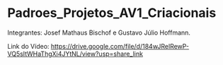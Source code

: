 # Padroes_Projetos_AV1_Criacionais

Integrantes: Josef Mathaus Bischof e Gustavo Júlio Hoffmann.

Link do Vídeo: https://drive.google.com/file/d/184wJRelRewP-VQ5sItWHaThgXi4JYtNL/view?usp=share_link
